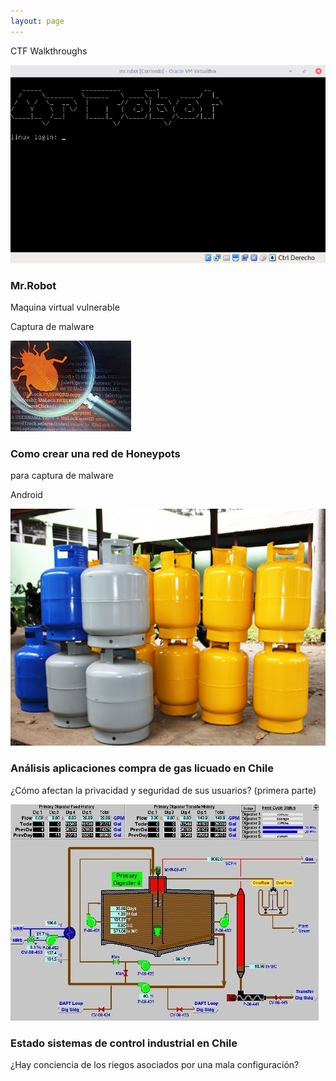```yaml
---
layout: page
---
```


<!-- Section -->

<section>

<div class="posts ">
<article>
  <p> CTF Walkthroughs </p>
  <a href="{{ 'mr-robot.html' | absolute_url }}" class="image">
  <img src="assets/img/mrRobot0.png" alt="captura máquina Mr.Robot">
  </a>
  <h3>Mr.Robot</h3>
  <p>Maquina virtual vulnerable </p>
</article>
<article>
  <p> Captura de malware </p>
  <a href="{{ 'captura-malware.html' | absolute_url }}" class="image">
  <img src="assets/img/malware.jpg" alt="captura malware">
  </a>
  <h3>Como crear una red de Honeypots</h3>
  <p>para captura de malware </p>
</article>
<article>
   <p> Android </p>
  <a href="{{ 'AppsGas.html' | absolute_url }}" class="image">
     <img src="assets/img/AppsGas.jpg" alt="Apps gas licuado Chile" />
  </a>
  <h3>Análisis aplicaciones compra de gas licuado en Chile</h3>
  <p>¿Cómo afectan la privacidad y seguridad de sus usuarios? (primera parte)</p>
</article>
<article>
      <a href="{{ 'icscl.html' | absolute_url }}" class="image"><img src="assets/img/ics.jpg" 
        alt="ics" /></a>
      <h3>Estado sistemas de control industrial en Chile</h3>
      <p>¿Hay conciencia de los riegos asociados por una mala configuración?</p>
</article>
</div>
</section>
